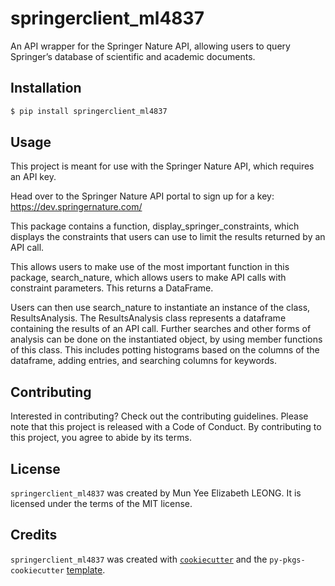 # springerclient_ml4837

An API wrapper for the Springer Nature API, allowing users to query Springer’s database of scientific and academic documents.

## Installation

```bash
$ pip install springerclient_ml4837
```

## Usage

This project is meant for use with the Springer Nature API, which requires an API key.

Head over to the Springer Nature API portal to sign up for a key: https://dev.springernature.com/

This package contains a function, display_springer_constraints, which displays the constraints that users can use to limit the results returned by an API call.

This allows users to make use of the most important function in this package, search_nature, which allows users to make API calls with constraint parameters. This returns a DataFrame.

Users can then use search_nature to instantiate an instance of the class, ResultsAnalysis. The ResultsAnalysis class represents a dataframe containing the results of an API call. Further searches and other forms of analysis can be done on the instantiated object, by using member functions of this class. This includes potting histograms based on the columns of the dataframe, adding entries, and searching columns for keywords.


## Contributing

Interested in contributing? Check out the contributing guidelines. Please note that this project is released with a Code of Conduct. By contributing to this project, you agree to abide by its terms.

## License

`springerclient_ml4837` was created by Mun Yee Elizabeth LEONG. It is licensed under the terms of the MIT license.

## Credits

`springerclient_ml4837` was created with [`cookiecutter`](https://cookiecutter.readthedocs.io/en/latest/) and the `py-pkgs-cookiecutter` [template](https://github.com/py-pkgs/py-pkgs-cookiecutter).
